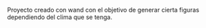 Proyecto creado con wand con el objetivo de generar cierta figuras dependiendo del clima que se tenga.
